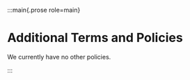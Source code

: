 :::main{.prose role=main}

# Additional Terms and Policies

We currently have no other policies.

:::
